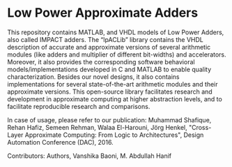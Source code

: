 # Low Power Approximate Adders
This repository contains MATLAB, and VHDL models of Low Power Adders, also called IMPACT adders.
The “lpACLib” library contains the VHDL description of accurate and approximate versions of several arithmetic modules (like adders and multiplier of different bit-widths) and accelerators. Moreover, it also provides the corresponding software behavioral models/implementations developed in C and MATLAB to enable quality characterization. Besides our novel designs, it also contains implementations for several state-of-the-art arithmetic modules and their approximate versions. This open-source library facilitates research and development in approximate computing at higher abstraction levels, and to facilitate reproducible research and comparisons.

In case of usage, please refer to our publication: 
Muhammad Shafique, Rehan Hafiz, Semeen Rehman, Walaa El-Harouni, Jörg Henkel, "Cross-Layer Approximate Computing: From Logic to Architectures", Design Automation Conference (DAC), 2016.

Contributors: Authors, Vanshika Baoni, M. Abdullah Hanif
